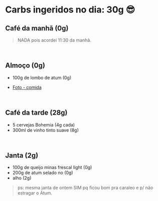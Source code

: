 # Carbs ingeridos no dia: 30g 😎

## Café da manhã (0g)

> NADA pois acordei 11:30 da manhã.

<br>

## Almoço (0g)

- 100g de lombo de atum (0g)

- [Foto - comida](https://www.instagram.com/p/BlvfLh8nP2f/?taken-by=osuissa)

<br>

 
## Café da tarde (28g)

- 5 cervejas Bohemia (4g cada)
- 300ml de vinho tinto suave (8g)

  
<br>

## Janta (2g)

- 100g de queijo minas frescal light (0g)
- 200g de atum selado no (0g)
- alho (2g)

> ps: mesma janta de ontem SIM pq ficou bom pra caraleo e p/ não estragar o Atum.
